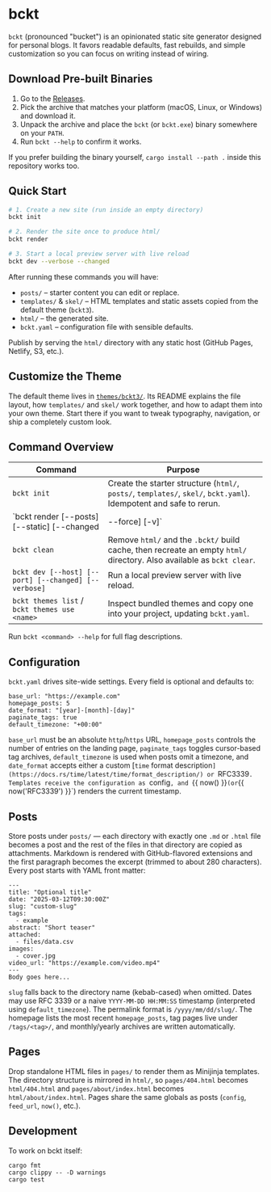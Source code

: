 # bckt

`bckt` (pronounced "bucket") is an opinionated static site generator designed for personal blogs. It favors readable defaults, fast rebuilds, and simple customization so you can focus on writing instead of wiring.

## Download Pre-built Binaries

1. Go to the [Releases](https://github.com/vrypan/microblog-ssg/releases).
2. Pick the archive that matches your platform (macOS, Linux, or Windows) and download it.
3. Unpack the archive and place the `bckt` (or `bckt.exe`) binary somewhere on your `PATH`.
4. Run `bckt --help` to confirm it works.

If you prefer building the binary yourself, `cargo install --path .` inside this repository works too.

## Quick Start

```bash
# 1. Create a new site (run inside an empty directory)
bckt init

# 2. Render the site once to produce html/
bckt render

# 3. Start a local preview server with live reload
bckt dev --verbose --changed
```

After running these commands you will have:

- `posts/` – starter content you can edit or replace.
- `templates/` & `skel/` – HTML templates and static assets copied from the default theme (`bckt3`).
- `html/` – the generated site.
- `bckt.yaml` – configuration file with sensible defaults.

Publish by serving the `html/` directory with any static host (GitHub Pages, Netlify, S3, etc.).

## Customize the Theme

The default theme lives in [`themes/bckt3/`](themes/bckt3). Its README explains the file layout, how `templates/` and `skel/` work together, and how to adapt them into your own theme. Start there if you want to tweak typography, navigation, or ship a completely custom look.

## Command Overview

| Command | Purpose |
|---------|---------|
| `bckt init` | Create the starter structure (`html/`, `posts/`, `templates/`, `skel/`, `bckt.yaml`). Idempotent and safe to rerun. |
| `bckt render [--posts] [--static] [--changed|--force] [-v]` | Render posts, copy static assets, and write output into `html/`. Flags let you limit the rebuild or force a clean sweep. |
| `bckt clean` | Remove `html/` and the `.bckt/` build cache, then recreate an empty `html/` directory. Also available as `bckt clear`. |
| `bckt dev [--host] [--port] [--changed] [--verbose]` | Run a local preview server with live reload. |
| `bckt themes list` / `bckt themes use <name>` | Inspect bundled themes and copy one into your project, updating `bckt.yaml`. |

Run `bckt <command> --help` for full flag descriptions.

## Configuration

`bckt.yaml` drives site-wide settings. Every field is optional and defaults to:

```
base_url: "https://example.com"
homepage_posts: 5
date_format: "[year]-[month]-[day]"
paginate_tags: true
default_timezone: "+00:00"
```

`base_url` must be an absolute `http`/`https` URL, `homepage_posts` controls the number of entries on the landing page, `paginate_tags` toggles cursor-based tag archives, `default_timezone` is used when posts omit a timezone, and `date_format` accepts either a custom [`time` format description`](https://docs.rs/time/latest/time/format_description/) or `RFC3339`. Templates receive the configuration as `config`, and `{{ now() }}` (or `{{ now('RFC3339') }}`) renders the current timestamp.

## Posts

Store posts under `posts/` — each directory with exactly one `.md` or `.html` file becomes a post and the rest of the files in that directory are copied as attachments. Markdown is rendered with GitHub-flavored extensions and the first paragraph becomes the excerpt (trimmed to about 280 characters). Every post starts with YAML front matter:

```
---
title: "Optional title"
date: "2025-03-12T09:30:00Z"
slug: "custom-slug"
tags:
  - example
abstract: "Short teaser"
attached:
  - files/data.csv
images:
  - cover.jpg
video_url: "https://example.com/video.mp4"
---
Body goes here...
```

`slug` falls back to the directory name (kebab-cased) when omitted. Dates may use RFC 3339 or a naive `YYYY-MM-DD HH:MM:SS` timestamp (interpreted using `default_timezone`). The permalink format is `/yyyy/mm/dd/slug/`. The homepage lists the most recent `homepage_posts`, tag pages live under `/tags/<tag>/`, and monthly/yearly archives are written automatically.

## Pages

Drop standalone HTML files in `pages/` to render them as Minijinja templates. The directory structure is mirrored in `html/`, so `pages/404.html` becomes `html/404.html` and `pages/about/index.html` becomes `html/about/index.html`. Pages share the same globals as posts (`config`, `feed_url`, `now()`, etc.).

## Development

To work on bckt itself:

```
cargo fmt
cargo clippy -- -D warnings
cargo test
```

